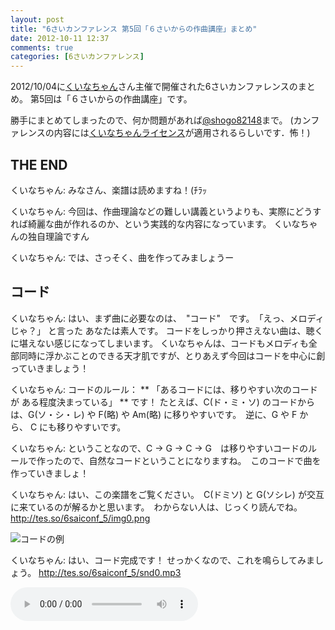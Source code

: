 ```yaml
---
layout: post
title: "6さいカンファレンス 第5回「６さいからの作曲講座」まとめ"
date: 2012-10-11 12:37
comments: true
categories: [6さいカンファレンス]
---
```


2012/10/04に[くいなちゃん](https://twitter.com/kuina_tesso)さん主催で開催された6さいカンファレンスのまとめ。
第5回は「６さいからの作曲講座」です。

勝手にまとめてしまったので、何か問題があれば[@shogo82148](https://twitter.com/shogo82148)まで。
(カンファレンスの内容には[くいなちゃんライセンス](https://twitter.com/kuina_tesso/status/211885730174222336)が適用されるらしいです．怖！)

## THE END

くいなちゃん: みなさん、楽譜は読めますね！(ﾁﾗｯ

くいなちゃん: 今回は、作曲理論などの難しい講義というよりも、実際にどうすれば綺麗な曲が作れるのか、という実践的な内容になっています。
くいなちゃんの独自理論ですん

くいなちゃん: では、さっそく、曲を作ってみましょうー

## コード

くいなちゃん: はい、まず曲に必要なのは、　"コード"　です。　「えっ、メロディじゃ？」 と言った あなたは素人です。
コードをしっかり押さえない曲は、聴くに堪えない感じになってしまいます。
くいなちゃんは、コードもメロディも全部同時に浮かぶことのできる天才肌ですが、とりあえず今回はコードを中心に創っていきましょう！

くいなちゃん: コードのルール： ** 「あるコードには、移りやすい次のコードが ある程度決まっている」 ** です！
たとえば、C(ド・ミ・ソ) のコードからは、G(ソ・シ・レ) や F(略) や Am(略) に移りやすいです。　逆に、G や F から、 C にも移りやすいです。

くいなちゃん: ということなので、C → G → C → G　は移りやすいコードのルールで作ったので、自然なコードということになりますね。　このコードで曲を作っていきましょ！

くいなちゃん: はい、この楽譜をご覧ください。　C(ドミソ) と G(ソシレ) が交互に来ているのが解るかと思います。　わからない人は、じっくり読んでね。
<http://tes.so/6saiconf_5/img0.png>

![コードの例](http://tes.so/6saiconf_5/img0.png)

くいなちゃん: はい、コード完成です！
せっかくなので、これを鳴らしてみましょう。
<http://tes.so/6saiconf_5/snd0.mp3>

<audio src="http://tes.so/6saiconf_5/snd0.mp3" controls>

くいなちゃん: 自然ですね！

## メロディをのせる

くいなちゃん: では、コードが完成したので、メロディを乗せて行きましょう。
メロディのルール： ** 「拍子の部分には、コードの音を使う」 **  です！
さっきの、音が鳴っているタイミングの部分に、コードの音を使って、メロディを配置してみましょう。

くいなちゃん: <http://tes.so/6saiconf_5/img1.png>
はい、これを見ると解る通り、メロディに使われている音は、コードの一部の音となっています。　赤く印を付けた部分が、メロディに該当するコードの音です！

![メロディをつけてみた](http://tes.so/6saiconf_5/img1.png)

くいなちゃん: せっかくなので、鳴らしてみましょう！
<http://tes.so/6saiconf_5/snd1.mp3>

<audio src="http://tes.so/6saiconf_5/snd1.mp3" controls>

くいなちゃん: はい、自然な感じですね！
ただ、ちょっと面白みの無い曲です。


## メロディを複雑にしてみる

くいなちゃん: というわけなので、メロディを複雑にしてみましょう。
今作ったメロディの間に、音を入れていきます。
ただし、ここにもルールがあります。
間に入れるメロディのルール： ** 「間に入れる音は、調の音を使う」 ** です！

くいなちゃん: 「調」ってなんぞ？
と思われるかもしれません。
調とは、白い鍵盤の音のことです！(嘘)

くいなちゃん: 白い鍵盤の音、とは、シャープやフラットの付いていない音のことですので、楽譜上では 気にせずﾃｷﾄｰに音を配置すればOKです。
ﾃｷﾄｰに配置しましょう(音と音の間に新たな音を入れるときは、2音の間を補間するように、平均の音を埋めると良い)。
<http://tes.so/6saiconf_5/img2.png>
赤く印を付けた音は、さっきの楽譜の音です。　さっきの楽譜の音の間に、新たな音が追加されているのが判ると思います！

![メロディを複雑に](http://tes.so/6saiconf_5/img2.png)

くいなちゃん: 鳴らしてみましょう！ <http://tes.so/6saiconf_5/snd2.mp3>

<audio src="http://tes.so/6saiconf_5/snd2.mp3" controls>

くいなちゃん: はい、メロディがちょっと複雑で、「曲」っぽくなりましたね！　基本はこんな感じです☆

## もっと複雑なコードに挑戦！

くいなちゃん: はい、ここからは、もっと面白い曲を作りましょう。
いまどき こんな C → G → C → G　なんて面白味のｶｹﾗも無いようなコードなんて、誰も使いません。

くいなちゃん: 次に使うコードは、コレです！！ <http://tes.so/6saiconf_5/img3.png>

![複雑なコード](http://tes.so/6saiconf_5/img3.png)

くいなちゃん: ドミソ　が　C　なら、コレは一体何なんだ…！　と思われるかもしりませんが、世の中には知らないほうが良いこともあります。　鳴らしてみましょう！
<http://tes.so/6saiconf_5/snd3.mp3>

<audio src="http://tes.so/6saiconf_5/snd3.mp3" controls>

くいなちゃん: さっきの曲よりも、色鮮やかで豊かな響きになったと思います。　このコードで曲を作るですん☆　メロディを乗せてみましょう。

くいなちゃん: さっき「拍子の部分に置くメロディは、コードの音を使う」　と言いました。　ここで注目してほしいのは、　さっきは　「ドミソ」　などの 3つの音のコードでしたが、今回は　「ファラドミソ」　という 5つの音のコードです。　つまり、よりたくさんの音が、メロディに使えるのですん！

くいなちゃん: とりあえず、コードの音を使って、ﾃｷﾄｰに配置してみました。
<http://tes.so/6saiconf_5/img4.png>
例によって、赤い印が、コードとメロディの対応関係です。

![メロディ追加](http://tes.so/6saiconf_5/img4.png)

くいなちゃん: 鳴らしてみましょう。
<http://tes.so/6saiconf_5/snd4.mp3>
さっきの曲よりも、なんだか幻想的ですね！

<audio src="http://tes.so/6saiconf_5/snd4.mp3" controls>

## メロディのリズムを複雑化しましょう！

くいなちゃん: しかし、「リズム」が単純なせいで、せっかくの幻想的な雰囲気も台無しです。
メロディのリズムを複雑化しましょう！
基本的には、さっきの曲の時と同じく、間に音を配置していく感じですん。
赤い線で示された音が、さっき配置した音です。
<http://tes.so/6saiconf_5/img5.png>

![メロディのリズムを複雑化](http://tes.so/6saiconf_5/img5.png)

くいなちゃん: 鳴らすです！<http://tes.so/6saiconf_5/snd5.mp3>

<audio src="http://tes.so/6saiconf_5/snd5.mp3" controls>

くいなちゃん: はい、ステキな曲になりましたね！
しかし、リズムは、メロディにのみ存在しているのではありません。
伴奏のほうのリズムも、ちょっとﾃｷﾄｰに工夫してみましょう！
<http://tes.so/6saiconf_5/img6.png>

![コードのリズムを複雑化](http://tes.so/6saiconf_5/img6.png)

くいなちゃん: 鳴らすです！<http://tes.so/6saiconf_5/snd6.mp3>

<audio src="http://tes.so/6saiconf_5/snd6.mp3" controls>


## ちょっと調整

くいなちゃん: まあ、こんな感じで曲を作っていきます。
そして、楽器を変えて、ちょっと調整したら、曲の完成です！：
<http://tes.so/6saiconf_5/snd7.mp3>

<audio src="http://tes.so/6saiconf_5/snd7.mp3" controls>

くいなちゃん: はい、これで、みなさんも作曲ができるようになったと思います。
最初はこんな感じから出発し、わざと理論を踏み外してみたりと、独自の道を進まれるのが良いでしょう。
楽しんでください☆　おしまい☆　
